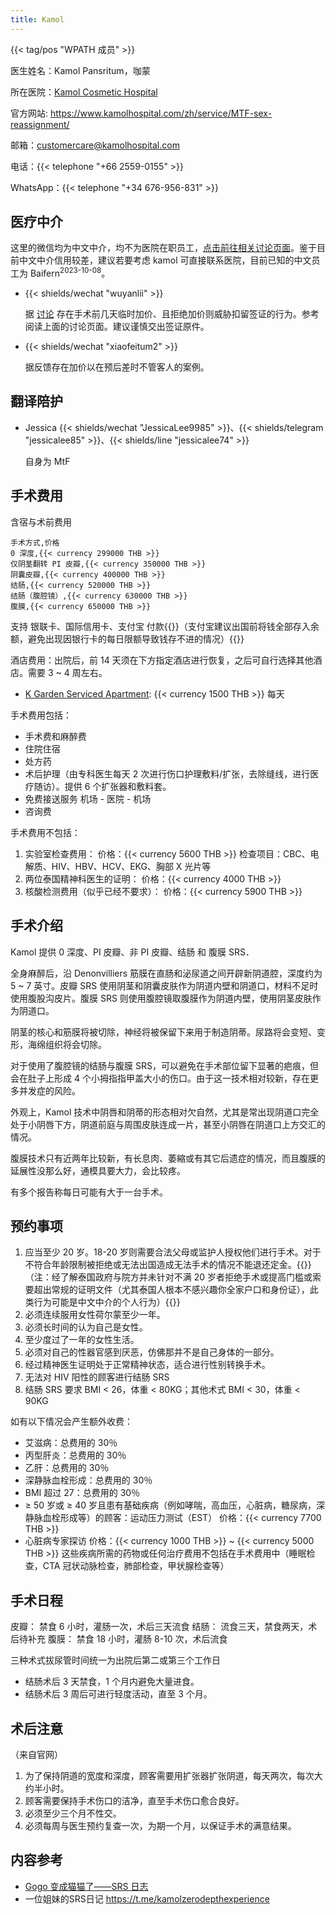 ```yaml
---
title: Kamol
---
```


{{< tag/pos "WPATH 成员" >}}

医生姓名：Kamol Pansritum，咖蒙

<!-- https://www.kamolhospital.com/zh/profile-doctor/dr-kamol-pansritum/ 这里有照片 -->

所在医院：[Kamol Cosmetic Hospital](https://goo.gl/maps/oMMRQotSXqQSmvC48)

官方网站: <https://www.kamolhospital.com/zh/service/MTF-sex-reassignment/>

邮箱：<customercare@kamolhospital.com>

电话：{{< telephone "+66 2559-0155" >}}

WhatsApp：{{< telephone "+34 676-956-831" >}}

## 医疗中介

这里的微信均为中文中介，均不为医院在职员工，[点击前往相关讨论页面](https://github.com/project-trans/MtF-wiki/issues/760)。鉴于目前中文中介信用较差，建议若要考虑 kamol 可直接联系医院，目前已知的中文员工为 Baifern<sup>2023-10-08</sup>。

- {{< shields/wechat "wuyanlii" >}}

    据 [讨论](https://github.com/project-trans/MtF-wiki/issues/760) 存在手术前几天临时加价、且拒绝加价则威胁扣留签证的行为。参考阅读上面的讨论页面。建议谨慎交出签证原件。

- {{< shields/wechat "xiaofeitum2" >}}

    据反馈存在加价以在预后差时不管客人的案例。

## 翻译陪护

- Jessica  {{< shields/wechat "JessicaLee9985" >}}、{{< shields/telegram "jessicalee85" >}}、{{< shields/line "jessicalee74" >}}

    自身为 MtF

## 手术费用

含宿与术前费用

```csv
手术方式,价格
0 深度,{{< currency 299000 THB >}}
仅阴茎翻转 PI 皮瓣,{{< currency 350000 THB >}}
阴囊皮瓣,{{< currency 400000 THB >}}
结肠,{{< currency 520000 THB >}}
结肠（腹腔镜）,{{< currency 630000 THB >}}
腹膜,{{< currency 650000 THB >}}
```

支持 银联卡、国际信用卡、支付宝 付款{{<local zh-cn>}}（支付宝建议出国前将钱全部存入余额，避免出现因银行卡的每日限额导致钱存不进的情况）{{</local>}}

酒店费用：出院后，前 14 天须在下方指定酒店进行恢复，之后可自行选择其他酒店。需要 3 ~ 4 周左右。

- [K Garden Serviced Apartment](https://goo.gl/maps/KgduQ7qAiJ1Rei7d9): {{< currency 1500 THB >}} 每天

手术费用包括：

- 手术费和麻醉费
- 住院住宿
- 处方药
- 术后护理（由专科医生每天 2 次进行伤口护理敷料/扩张，去除缝线，进行医疗随访）。提供 6 个扩张器和敷料套。
- 免费接送服务 机场 - 医院 - 机场
- 咨询费

手术费用不包括：

1. 实验室检查费用：
   价格：{{< currency 5600 THB >}}
   检查项目：CBC、电解质、HIV、HBV、HCV、EKG、胸部 X 光片等
1. 两位泰国精神科医生的证明：
   价格：{{< currency 4000 THB >}}
1. 核酸检测费用（似乎已经不要求）：
   价格：{{< currency 5900 THB >}}

## 手术介绍

Kamol 提供 0 深度、PI 皮瓣、非 PI 皮瓣、结肠 和 腹膜 SRS．

全身麻醉后，沿 Denonvilliers 筋膜在直肠和泌尿道之间开辟新阴道腔，深度约为 5 ~ 7 英寸。皮瓣 SRS 使用阴茎和阴囊皮肤作为阴道内壁和阴道口，材料不足时使用腹股沟皮片。腹膜 SRS 则使用腹腔镜取腹膜作为阴道内壁，使用阴茎皮肤作为阴道口。

阴茎的核心和筋膜将被切除，神经将被保留下来用于制造阴蒂。尿路将会变短、变形，海绵组织将会切除。

对于使用了腹腔镜的结肠与腹膜 SRS，可以避免在手术部位留下显著的疤痕，但会在肚子上形成 4 个小拇指指甲盖大小的伤口。由于这一技术相对较新，存在更多并发症的风险。

外观上，Kamol 技术中阴唇和阴蒂的形态相对欠自然，尤其是常出现阴道口完全处于小阴唇下方，阴道前庭与周围皮肤连成一片，甚至小阴唇在阴道口上方交汇的情况。

腹膜技术只有近两年比较新，有长息肉、萎縮或有其它后遗症的情况，而且腹膜的延展性没那么好，通模具要大力，会比较疼。

有多个报告称每日可能有大于一台手术。

## 预约事项

1. 应当至少 20 岁。18-20 岁则需要合法父母或监护人授权他们进行手术。对于不符合年龄限制被拒绝或无法出国造成无法手术的情况不能退还定金。{{<local zh-cn>}}（注：经了解泰国政府与院方并未针对不满 20 岁者拒绝手术或提高门槛或索要超出常规的证明文件（尤其泰国人根本不感兴趣你全家户口和身份证），此类行为可能是中文中介的个人行为）{{</local>}}
1. 必须连续服用女性荷尔蒙至少一年。
1. 必须长时间的认为自己是女性。
1. 至少度过了一年的女性生活。
1. 必须对自己的性器官感到厌恶，仿佛那并不是自己身体的一部分。
1. 经过精神医生证明处于正常精神状态，适合进行性别转换手术。
1. 无法对 HIV 阳性的顾客进行结肠 SRS
1. 结肠 SRS 要求 BMI < 26，体重 < 80KG；其他术式 BMI < 30，体重 < 90KG

如有以下情况会产生额外收费：

- 艾滋病：总费用的 30％
- 丙型肝炎：总费用的 30％
- 乙肝：总费用的 30％
- 深静脉血栓形成：总费用的 30％
- BMI 超过 27：总费用的 30％
- ≥ 50 岁或 ≥ 40 岁且患有基础疾病（例如哮喘，高血压，心脏病，糖尿病，深静脉血栓形成等）的顾客：运动压力测试（EST）
  价格：{{< currency 7700 THB >}}
- 心脏病专家探访
  价格：{{< currency 1000 THB >}} ~ {{< currency 5000 THB >}}
  这些疾病所需的药物或任何治疗费用不包括在手术费用中（睡眠检查，CTA 冠状动脉检查，肺部检查，甲状腺检查等）

## 手术日程

皮瓣：
禁食 6 小时，灌肠一次，术后三天流食
结肠：
流食三天，禁食两天，术后待补充
腹膜：
禁食 18 小时，灌肠 8-10 次，术后流食

三种术式拔尿管时间统一为出院后第二或第三个工作日

- 结肠术后 3 天禁食，1 个月内避免大量进食。
- 结肠术后 3 周后可进行轻度活动，直至 3 个月。

## 术后注意

（来自官网）

1. 为了保持阴道的宽度和深度，顾客需要用扩张器扩张阴道，每天两次，每次大约半小时。
1. 顾客需要保持手术伤口的洁净，直至手术伤口愈合良好。
1. 必须至少三个月不性交。
1. 必须每周与医生预约复查一次，为期一个月，以保证手术的满意结果。

## 内容参考

- [Gogo 变成猫猫了——SRS 日志](https://blog.gogo.moe/gogo_became_a_cat/)
- 一位姐妹的SRS日记 <https://t.me/kamolzerodepthexperience>
